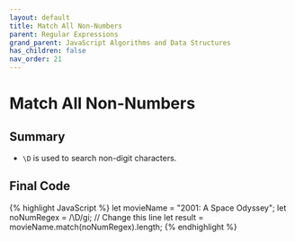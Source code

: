 ```yaml
---
layout: default
title: Match All Non-Numbers
parent: Regular Expressions
grand_parent: JavaScript Algorithms and Data Structures
has_children: false
nav_order: 21
---
```

# Match All Non-Numbers
## Summary
- `\D` is used to search non-digit characters.

## Final Code

{% highlight JavaScript %}
let movieName = "2001: A Space Odyssey";
let noNumRegex = /\D/gi; // Change this line
let result = movieName.match(noNumRegex).length;
{% endhighlight %}